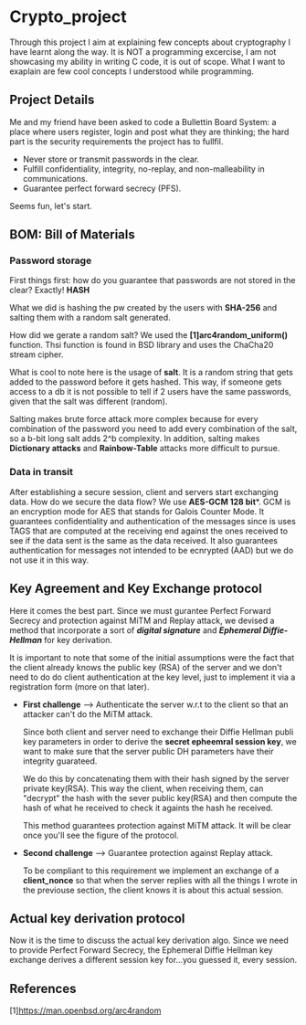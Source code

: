 # Crypto_project

Through this project I aim at explaining few concepts about cryptography I have learnt along the way. 
It is NOT a programming excercise, I am not showcasing my ability in writing C code, it is out of scope. What I want to exaplain are few cool concepts I understood while programming.


## Project Details

Me and my friend have been asked to code a Bullettin Board System: a place where users register, login and post what they are thinking; the hard part is the security requirements 
the project has to fullfil.

+ Never store or transmit passwords in the clear.
+ Fulfill confidentiality, integrity, no-replay, and non-malleability in communications.
+ Guarantee perfect forward secrecy (PFS).

Seems fun, let's start.


## BOM: Bill of Materials

### Password storage

First things first: how do you guarantee that passwords are not stored in the clear? Exactly! **HASH**

What we did is hashing the pw created by the users with **SHA-256** and salting them with a random salt generated.

How did we gerate a random salt? We used the **[1]arc4random_uniform()** function. Thsi function is found in BSD library and uses the ChaCha20 stream cipher.


What is cool to note here is the usage of **salt**. It is a random string that gets added to the password before it gets hashed. This way, if someone gets access to a db it is not possible to tell if 2 users have the same passwords, given that the salt was different (random).

Salting makes brute force attack more complex because for every combination of the password you need to add every combination of the salt, so a b-bit long salt adds 2^b complexity.
In addition, salting makes **Dictionary attacks** and **Rainbow-Table** attacks more difficult to pursue.


### Data in transit

After establishing a secure session, client and servers start exchanging data. How do we secure the data flow? We use **AES-GCM 128 bit***. GCM is an encryption mode for AES that
stands for Galois Counter Mode. It guarantees confidentiality and authentication of the messages since is uses TAGS that are computed at the receiving end against the ones received 
to see if the data sent is the same as the data received. It also guarantees authentication for messages not intended to be ecnrypted (AAD) but we do not use it in this way.


## Key Agreement and Key Exchange protocol

Here it comes the best part. Since we must gurantee Perfect Forward Secrecy and protection against MiTM and Replay attack, we devised a method that incorporate a sort of ***digital signature*** and ***Ephemeral Diffie-Hellman*** for key derivation.

It is important to note that some of the initial assumptions were the fact that the client already knows the public key (RSA) of the server and we don't need to do do client authentication at the key level, just to implement it via a registration form (more on that later).


+ **First challenge** --> Authenticate the server w.r.t to the client so that an attacker can't do the MiTM attack.

  Since both client and server need to exchange their Diffie Hellman publi key parameters in order to derive the **secret epheemral session key**, we want to make sure that the server
  public DH parameters have their integrity guarateed.

  We do this by concatenating them with their hash signed by the server private key(RSA). This way the client, when receiving them, can "decrypt" the hash with the sever public key(RSA)
  and then compute the hash of what he received to check it againts the hash he received.

  This method guarantees protection against MiTM attack. It will be clear once you'll see the figure of the protocol.

+ **Second challenge** --> Guarantee protection against Replay attack.
  
  To be compliant to this requirement we implement an exchange of a **client_nonce** so that when the server replies with all the things I wrote in the previouse section, the client       knows it is about this actual session.

  
  
## Actual key derivation protocol

  Now it is the time to discuss the actual key derivation algo. Since we need to provide Perfect Forward Secrecy, the Ephemeral Diffie Hellman key exchange derives a different session     key for...you guessed it, every session.

  






## References
[1]https://man.openbsd.org/arc4random











